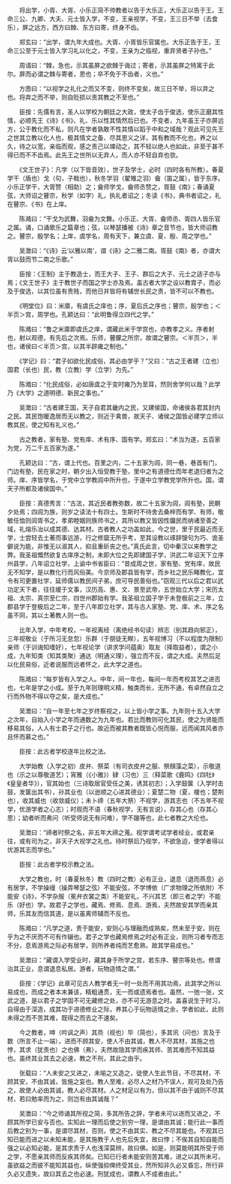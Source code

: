 <!-- { "loadSidebar": true } -->
　　将出学，小胥、大胥、小乐正简不帅教者以告于大乐正，大乐正以告于王。王命三公、九卿、大夫、元士皆入学，不变，王亲视学，不变，王三日不举（去食乐），屏之远方，西方曰棘、东方曰寄，终身不齿。

　　郑玄曰：“出学，谓九年大成也。大胥、小胥皆乐官属也。大乐正告于王，王命三公至于元士皆入学习礼以化之，不变，王亲为之临视，重弃贤者子孙也。”

　　周谞曰：“棘，急也，示其虽屏之欲棘于诲过；寄者，示其虽屏之特寓于此尔。屏而必谓之棘与寄者，恩也；卒不免于不齿者，义也。”

　　方悫曰：“以视学之礼化之而又不变，则终不变矣，故三日不举，将以弃之也。将弃之而不举，则自贬损以责其教之不至也。”

　　臣按：先儒有言，圣人以学校为朝廷之大政，使太子齿于俊选，使乐正磨其性情，必顺先王《诗》《书》、礼、乐以性其情然后已也。不变者，九年虽王子亦屏远方，公于教化而不私，则凡在学者孰敢不性其情以蹈于中和之域哉？观此可见先王之世其立教以化人也，极其情文之备、尽其恩义之详，其有教而不化也，养之以久，待之以宽，亲临而观，感之责己以竦动之，其不轻以绝人也如此，非至于甚不得已而不不齿焉。此先王之世所以无弃人，而人亦不轻自弃也欤。

　　《文王世子》：凡学（以下皆音效），世子及学士，必时（四时各有所教）。春夏学干（盾也）戈（句，子戟也），秋冬学羽（翟雉之羽）龠（笛之属），皆于东序。小乐正学干，大胥赞（相助）之；龠师学戈，龠师丞赞之，胥鼓《南》；春诵夏弦，大师诏之瞽宗，秋学（如字）礼，执礼者诏之；冬读《书》，典书者诏之，礼在瞽宗、《书》在上庠。

　　陈澔曰：“干戈为武舞，羽龠为文舞。小乐正、大胥、龠师丞、胥四人皆乐官之属。诵，口诵歌乐之篇章也；弦，以琴瑟播被《诗》章之音节也，皆大师诏教之。瞽宗，殷学名；上庠，虞学名，周有天下，兼立虞、夏、殷、周之学也。”

　　吴澂曰：“《诗》云‘以雅以南’，谓《诗》之二雅二南。胥鼓《南》者，亦谓大胥以鼓而节二南之乐歌。”

　　臣按：《王制》主于教造士，而王大子、王子、群后之大子、元士之适子亦与焉；《文王世子》主于教世子而国之学士亦及焉。盖古者大学之设以教胄子，而必及于俊选，以其位虽有贵贱，而他日并皆将有辅世长民之责，皆不可以不教也。

　　《明堂位》曰：米廪，有虞氏之庠也；序，夏后氏之序也；瞽宗，殷学也；＜半页＞宫，周学也。孔颖达曰：“此明鲁得立四代之学。”

　　陈澔曰：“鲁之米廪即虞氏之庠，谓藏此米于学宫也，亦教孝之义。序者射也，射以观德，有先后之次焉。乐师，瞽朦之所宗，故谓之瞽宗。＜半页＞，半也，诸侯曰＜半页＞宫，以其半辟雍之制也。”

　　《学记》曰：“君子如欲化民成俗，其必由学乎？”又曰：“古之王者建（立也）国君（长也）民，教（立教）学（立学）为先。”

　　陈澔曰：“化民成俗，必如唐虞之于变时雍乃为至耳，然则舍学何以哉？此学乃《大学》之道明德、新民之事也。”

　　吴澂曰：“古者建王国，天子自君其畿内之民，又建侯国，命诸侯各君其封内之民。其民饱暖逸居而无以教之，则近于禽兽，故天子、诸侯之国皆必建学立师以教其民，使之知有礼义也。”

　　古之教者，家有塾、党有庠、术有序、国有学。郑玄曰：“术当为遂，五百家为党，万二千五百家为遂。”

　　孔颖达曰：“古，谓上代也。百里之内，二十五家为闾，同一巷，巷首有门，门边有塾，民在家之时，朝夕出入恒受教于塾，里中之有道德仕而年老退归者为之师。庠、序皆学名，于党中立学教闾中所升也，于遂中立学教党学所升也。国，谓天子所都及诸侯国中。”

　　臣按：真德秀言：“古法，其近民者教弥数，故二十五家为闾，闾有塾，民朝夕处焉；四闾为族，则岁之读法十有四士。生斯时不待舍去桑梓而有学、有师，敬敏任恤则闾胥书之，孝弟睦姻则族师书之，其所以教又皆因性牖民而纳诸至善之域，礼熔乐冶以成其德、达其材。古者教人之功盖如此，今之世，里于民最近而无学，士尝轻去土著而事远游，行之修窳无所乎考，至其设教以琢辞锼句为巧、诡圣僻说为能，非惟无以淑其人，抑且重斫丧之也。”真氏此言，切中秦汉以来教学之弊。我圣祖慨然欲复古庠序之制，未即大位之先即建国子学，洪武二年诏天下立序州县学，八年诏立社学，上谕中书省臣曰：“昔成周之世，家有塾、党有庠，故民无不知学，是以教化行而风俗美。今京师及郡县皆有学，而乡社之民乐睹教化，宜令有司更置社学，延师儒以教民间子弟，庶可导民善俗也。”窃观三代以后之君以武功定天下者，往往缓于文事，汉历高、惠、文、景至武帝，五世始立大学；宋历太祖、太宗、真宗至仁宗，四世州郡始有学。我圣祖立国子学于未登极前之三年，立郡县学于登极后之二年，至于八年即立社学，其与古人家塾、党、庠、术、序之名虽不同，其以土著教人则一也。

　　比年入学，中年考校，一年视离经（离绝经书句读）辨志（别其趋向邪正），三年视敬业（于所习无怠忽）乐群（于朋徒无睽），五年视博习（不以程度为限制）亲师（于训诲知嗜好），七年视论学（讲求学问蕴奥）取友（择取益者），谓之小成，九年知类（知其类聚）通达（明通义理），强立而不反，谓之大成。夫然后足以化民易俗，近者说服而远者怀之，此大学之道也。

　　陈澔曰：“每岁皆有入学之人。中年，间一年也，每间一年而考校其艺之进否也，七年是学之小成。至于九年则理明义精，触类而长，无所不通，有卓然自立之行而外物不得以夺之矣，是大成也。”

　　吴澂曰：“自一年至七年之岁终察视之，以上皆小学之事。九年则十五入大学之次年，自始入小学之年而通数之为九年也。若比而教则可化其民，使之为贤能而移易其俗，人人有士君子之行也。故近而被其教者既皆心悦而服，远而闻其风者亦且怀而慕之也。”

　　臣按：此古者学校逐年比校之法。

　　大学始教（入学之初）皮弁、祭菜（有司衣皮弁之服、祭頠藻之菜），示敬道也（示之以尊敬道艺）；宵雅（《小雅》）肄（习也）三（释菜歌《鹿鸣》《四牡》《皇皇者华》），官其始也（三诗取居官受任之美，诱其初志）；入学鼓箧（入学时击鼓，发箧出其书），孙其业也（以逊顺之心进其德业）；夏楚二物（夏，榎也；楚荆也），收其威也（收敛威仪）；未卜禘（五年大祭）不视学，游其志也（不五年不视学，优游学者之心志）；时观而不语（春秋视学，无有言说），存其心也（存其心思）；幼者听而弗问（听受师说无有问难），学不躐等也，此七者教之大伦也。

　　吴澂曰：“禘者时祭之名，非五年大禘之蒐。视学谓考试学者经业，或君亲往，或有司为之，非天子大视学之礼也。待时祭后乃视学，不欲急迫，使学者得以优游其志而学也。”

　　臣按：此古者学校示教之法。

　　大学之教也，时（春夏秋冬）教（四时之教）必有正业，退息（退而燕息）必有居学，不学操缦（操弄琴瑟之弦）不能安弦，不学博依（广求物理之所依附）不能安《诗》，不学杂服（冕弁衣裳之类）不能安礼，不兴其艺（即三者之学）不能乐（好也）学。故君子之学也，藏焉、修焉、息焉、游焉，夫然故安其学而亲其师，乐其友而信其道，是以虽离师辅而不反也。

　　陈澔曰：“凡学之道，贵于能安，安则心与理融而成熟矣，然未至于安，则在乎为之不厌而不可有作辍也。君子之学也藏焉修焉之时必有正业，则所习者专而志不分，息焉游焉之际必有居学，则所养者纯而艺愈熟，故其学易成也。”

　　吴澂曰：“藏谓入学受业时，藏其身于所学之宫，若东序、瞽宗等处也。修谓治其正业，息谓退息私居。游者，玩物适情之谓。”

　　臣按：《学记》此章可见古人教学者无一时一处而不用其功焉，此其学之所以易成也，而成之者本末兼该，精粗通贯，无一而或遗焉者也。虽然，一弛一张，文武之道，是以君子之学固不可无藏修之处，亦不可无游息之时。盖喜说生于时习，自得由于深造，成其功于进德修业之际，养其心于玩物适情之余，学者如此，此则未得之而不苦其难，既得之而去之不速矣。

　　今之教者，呻（吟讽之声）其烝（视也）毕（简也），多其讯（问也）言及于数（所言不止一端），进而不顾其安，使人不由其诚，教人不尽其材，其施之也悖，其求（犹责也）之也佛（弗），夫然故隐其学而疾其师、苦其难而不知其益也。虽终其业其去之必速，教之不刑，其此之由乎。

　　张载曰：“人未安之又进之，未喻之又造之，徒使人生此节目，不尽其材，不顾其安，不由其诚，皆施之妄也。教人至难，必尽人之材乃不误人，观可及处乃告之，故使人必由其诚，教人必尽其材。人之材足以有为，但以其不由于诚则不尽其材，若曰勉率而为之，则岂有由其诚哉？”

　　吴澂曰：“今之师诵其所视之简，多其所告之辞，学者未可以进而又进之，不顾其所学已安与否也。实知此一理而后使之别穷一理，是谓由其诚；能行此一事而后教之别为一事，是谓尽其材，否则，使之不由其实、教之不尽其能也。不观其已知已能而进之以未知未能，是其施教于人也先后失宜，故曰悖；不俟其自知自能而强之以必知必能，是其求责于人也浅深莫辨，故曰佛。如是，则莫能明其所受于师之学，不愿亲其师而反疾其师矣。已知已行者未能安则苦其难，进之以其所未可，虽欲益之而彼不能知其益也，纵使强抑俾终受其业，然所知非久必又昏忘，所行非久必又遗失，故曰其去之也必速。刑犹成也，谓教人不成者由此。”

